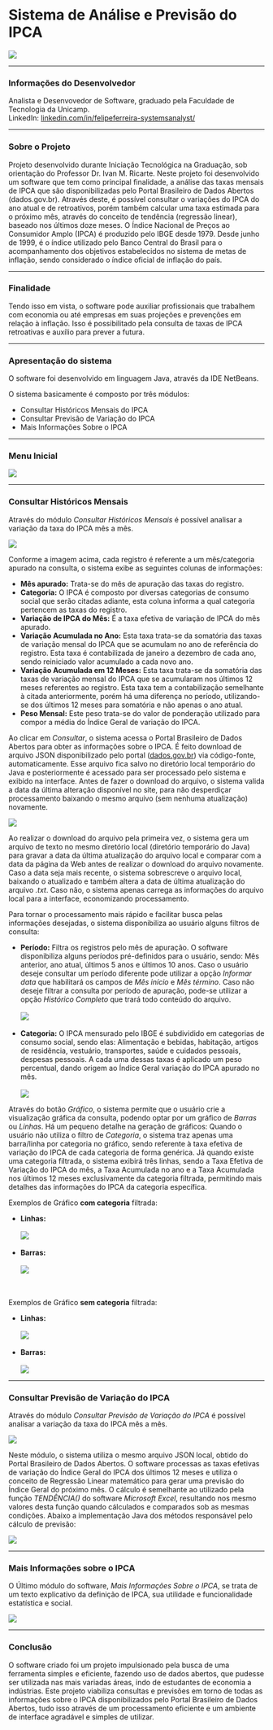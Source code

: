 # Sistema de Análise e Previsão do IPCA

<img src="SistemaAnalisePrevisaoIPCA\src\telas\menu.png">

<hr/>
<h3>Informações do Desenvolvedor</h3>
Analista e Desenvovedor de Software, graduado pela Faculdade de Tecnologia da Unicamp.
<br/>LinkedIn: <a href="https://www.linkedin.com/in/felipeferreira-systemsanalyst/">linkedin.com/in/felipeferreira-systemsanalyst/</a>


<hr/>
<h3>Sobre o Projeto</h3>

Projeto desenvolvido durante Iniciação Tecnológica na Graduação, sob orientação do Professor Dr. Ivan M. Ricarte.
Neste projeto foi desenvolvido um software que tem como principal finalidade, a análise das taxas mensais de IPCA que são disponibilizadas pelo Portal Brasileiro de Dados Abertos (dados.gov.br). Através deste, é possível consultar o variações do IPCA do ano atual e de retroativos, porém também calcular uma taxa estimada para o próximo mês, através do conceito de tendência (regressão linear), baseado nos últimos doze meses.
O Índice Nacional de Preços ao Consumidor Amplo (IPCA) é produzido pelo IBGE desde 1979. Desde junho de 1999, é o índice utilizado pelo Banco Central do Brasil para o acompanhamento dos objetivos estabelecidos no sistema de metas de inflação, sendo considerado o índice oficial de inflação do país.

<hr/>
<h3>Finalidade</h3>

Tendo isso em vista, o software pode auxiliar profissionais que trabalhem com economia ou até empresas em suas projeções e prevenções em relação à inflação. Isso é possibilitado pela consulta de taxas de IPCA retroativas e auxílio para prever a futura.

<hr/>
<h3>Apresentação do sistema</h3>

O software foi desenvolvido em linguagem Java, através da IDE NetBeans.

O sistema basicamente é composto por três módulos:
<ul>
<li>Consultar Históricos Mensais do IPCA</li>
<li>Consultar Previsão de Variação do IPCA</li>
<li>Mais Informações Sobre o IPCA</li>
</ul>

<hr/>
<h3>Menu Inicial</h3>

<img src="SistemaAnalisePrevisaoIPCA\src\telas\telainicial.png">

<hr/>
<h3>Consultar Históricos Mensais</h3>

Através do módulo <i>Consultar Históricos Mensais</i> é possível analisar a variação da taxa do IPCA mês a mês.

<img src="SistemaAnalisePrevisaoIPCA\src\telas\historicoipca.png">

Conforme a imagem acima, cada registro é referente a um mês/categoria apurado na consulta, o sistema exibe as seguintes colunas de informações:
<ul>
<li><b>Mês apurado:</b> Trata-se do mês de apuração das taxas do registro.</li>
<li><b>Categoria:</b> O IPCA é composto por diversas categorias de consumo social que serão citadas adiante, esta coluna informa a qual categoria pertencem as taxas do registro.</li>
<li><b>Variação de IPCA do Mês:</b> É a taxa efetiva de variação de IPCA do mês apurado.</li>
<li><b>Variação Acumulada no Ano:</b> Esta taxa trata-se da somatória das taxas de variação mensal do IPCA que se acumulam no ano de referência do registro. Esta taxa é contabilizada de janeiro a dezembro de cada ano, sendo reiniciado valor acumulado a cada novo ano.</li>
<li><b>Variação Acumulada em 12 Meses:</b> Esta taxa trata-se da somatória das taxas de variação mensal do IPCA que se acumularam nos últimos 12 meses referentes ao registro. Esta taxa tem a contabilização semelhante à citada anteriormente, porém há uma diferença no período, utilizando-se dos últimos 12 meses para somatória e não apenas o ano atual.</li>
<li><b>Peso Mensal:</b> Este peso trata-se do valor de ponderação utilizado para compor a média do Índice Geral de variação do IPCA.</li>
</ul>

Ao clicar em <i>Consultar</i>, o sistema acessa o Portal Brasileiro de Dados Abertos para obter as informações sobre o IPCA. É feito download de arquivo JSON disponibilizado pelo portal (<a href="http://dados.gov.br/dataset/ia-indice-nacional-de-precos-ao-consumidor-amplo-ipca/resource/007cdefd-a819-4841-90c1-c2b7bf8ffbfc?inner_span=True>">dados.gov.br</a>) via código-fonte, automaticamente. Esse arquivo fica salvo no diretório local temporário do Java e posteriormente é acessado para ser processado pelo sistema e exibido na interface.
Antes de fazer o download do arquivo, o sistema valida a data da última alteração disponível no site, para não desperdiçar processamento baixando o mesmo arquivo (sem nenhuma atualização) novamente.

<img src="SistemaAnalisePrevisaoIPCA\src\telas\dadosgov.png">

Ao realizar o download do arquivo pela primeira vez, o sistema gera um arquivo de texto no mesmo diretório local (diretório temporário do Java) para gravar a data da última atualização do arquivo local e comparar com a data da página da Web antes de realizar o download do arquivo novamente. Caso a data seja mais recente, o sistema sobrescreve o arquivo local, baixando o atualizado e também altera a data de última atualização do arquivo <i>.txt</i>. Caso não, o sistema apenas carrega as informações do arquivo local para a interface, economizando processamento.

Para tornar o processamento mais rápido e facilitar busca pelas informações desejadas, o sistema disponibiliza ao usuário alguns filtros de consulta:

<ul>
<li>
<b>Período:</b> Filtra os registros pelo mês de apuração. O software disponibiliza alguns períodos pré-definidos para o usuário, sendo: Mês anterior, ano atual, últimos 5 anos e últimos 10 anos. Caso o usuário deseje consultar um período diferente pode utilizar a opção <i>Informar data</i> que habilitará os campos de <i>Mês início</i> e <i>Mês término</i>. Caso não deseje filtrar a consulta por período de apuração, pode-se utilizar a opção <i>Histórico Completo</i> que trará todo conteúdo do arquivo.
</li>
<br/>
<img src="SistemaAnalisePrevisaoIPCA\src\telas\filtroperiodo.png">
<br/>
<br/>
<li>
<b>Categoria:</b> O IPCA mensurado pelo IBGE é subdividido em categorias de consumo social, sendo elas: Alimentação e bebidas, habitação, artigos de residência, vestuário, transportes, saúde e cuidados pessoais, despesas pessoais. A cada uma dessas taxas é aplicado um peso percentual, dando origem ao Índice Geral variação do IPCA apurado no mês.
</li>
<br/>
<img src="SistemaAnalisePrevisaoIPCA\src\telas\filtrocategoria.png">
</ul>

Através do botão <i>Gráfico</i>, o sistema permite que o usuário crie a visualização gráfica da consulta, podendo optar por um gráfico de <i>Barras</i> ou <i>Linhas</i>.
Há um pequeno detalhe na geração de gráficos: Quando o usuário não utiliza o filtro de <i>Categoria</i>, o sistema traz apenas uma barra/linha por categoria no gráfico, sendo referente à taxa efetiva de variação do IPCA de cada categoria de forma genérica. Já quando existe uma categoria filtrada, o sistema exibirá três linhas, sendo a Taxa Efetiva de Variação do IPCA do mês, a Taxa Acumulada no ano e a Taxa Acumulada nos últimos 12 meses exclusivamente da categoria filtrada, permitindo mais detalhes das informações do IPCA da categoria específica.

Exemplos de Gráfico <b>com categoria</b> filtrada:

<ul>
<li>
<b>Linhas:</b>
</li>
<br/>
<img src="SistemaAnalisePrevisaoIPCA\src\telas\linhascomcategoria.png">
<br/>
<br/>
<li>
<b>Barras:</b> 
</li>
<br/>
<img src="SistemaAnalisePrevisaoIPCA\src\telas\barrascomcategoria.png">
</ul>

<br/>
<br/>
Exemplos de Gráfico <b>sem categoria</b> filtrada:
<br/>
<ul>
<li>
<b>Linhas:</b>
</li>
<br/>
<img src="SistemaAnalisePrevisaoIPCA\src\telas\linhassemcategoria.png">
<br/>
<br/>
<li>
<b>Barras:</b> 
</li>
<br/>
<img src="SistemaAnalisePrevisaoIPCA\src\telas\barrassemcategoria.png">
</ul>

<hr/>
<h3>Consultar Previsão de Variação do IPCA</h3>

Através do módulo <i>Consultar Previsão de Variação do IPCA</i> é possível analisar a variação da taxa do IPCA mês a mês.

<img src="SistemaAnalisePrevisaoIPCA\src\telas\previsaoipca.png">

Neste módulo, o sistema utiliza o mesmo arquivo JSON local, obtido do Portal Brasileiro de Dados Abertos. O software processas as taxas efetivas de variação do Índice Geral do IPCA dos últimos 12 meses e utiliza o conceito de Regressão Linear matemático para gerar uma previsão do Índice Geral do próximo mês.
O cálculo é semelhante ao utilizado pela função <i>TENDÊNCIA()</i> do software <i>Microsoft Excel</i>, resultando nos mesmo valores desta função quando cálculados e comparados sob as mesmas condições.
Abaixo a implementação Java dos métodos responsável pelo cálculo de previsão:

<img src="SistemaAnalisePrevisaoIPCA\src\telas\metodo.png">

<hr/>
<h3>Mais Informações sobre o IPCA</h3>

O Último módulo do software, <i>Mais Informações Sobre o IPCA</i>, se trata de um texto explicativo da definição de IPCA, sua utilidade e funcionalidade estatística e social.

<img src="SistemaAnalisePrevisaoIPCA\src\telas\sobreipca.png">

<hr/>
<h3>Conclusão</h3>

O software criado foi um projeto impulsionado pela busca de uma ferramenta simples e eficiente, fazendo uso de dados abertos, que pudesse ser utilizada nas mais variadas áreas, indo de estudantes de economia a indústrias. Este projeto viabiliza consultas e previsões em torno de todas as informações sobre o IPCA disponibilizados pelo Portal Brasileiro de Dados Abertos, tudo isso através de um processamento eficiente e um ambiente de interface agradável e simples de utilizar.


